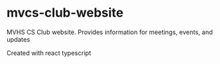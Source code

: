 # mvcs-club-website

MVHS CS Club website. Provides information for meetings, events, and updates

Created with react typescript
